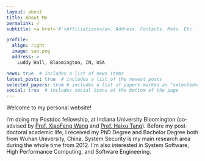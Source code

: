```yaml
---
layout: about
title: About Me
permalink: /
subtitle: <a href='#'>Affiliations</a>. Address. Contacts. Moto. Etc.

profile:
  align: right
  image: sao.png
  address: >
    Luddy Hall, Bloomington, IN, USA

news: true  # includes a list of news items
latest_posts: true  # includes a list of the newest posts
selected_papers: true # includes a list of papers marked as "selected={true}"
social: true  # includes social icons at the bottom of the page
---
```


Welcome to my personal website!

I’m doing my Postdoc fellowship, at Indiana University Bloomington (co-advised by [Prof. XiaoFeng Wang](https://homes.luddy.indiana.edu/xw7/) and [Prof. Haixu Tang](https://homes.luddy.indiana.edu/hatang/)). Before my post-doctoral academic life, I received my PhD Degree and Bachelor Degree both from Wuhan University, China. System Security is my main research area during the whole time from 2012. I'm also interested in System Software, High Performance Computing, and Software Engineering.
